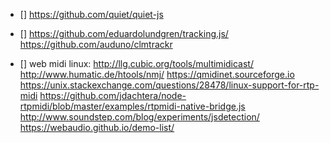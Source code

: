 
* [] https://github.com/quiet/quiet-js
* [] https://github.com/eduardolundgren/tracking.js/ https://github.com/auduno/clmtrackr

* [] web midi linux: http://llg.cubic.org/tools/multimidicast/
http://www.humatic.de/htools/nmj/
https://qmidinet.sourceforge.io
https://unix.stackexchange.com/questions/28478/linux-support-for-rtp-midi
https://github.com/jdachtera/node-rtpmidi/blob/master/examples/rtpmidi-native-bridge.js
http://www.soundstep.com/blog/experiments/jsdetection/
https://webaudio.github.io/demo-list/

